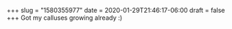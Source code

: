 +++
slug = "1580355977"
date = 2020-01-29T21:46:17-06:00
draft = false
+++
Got my calluses growing already :)